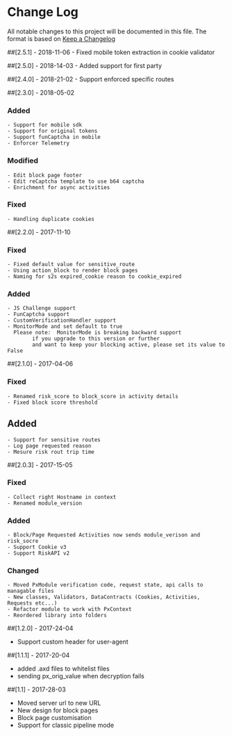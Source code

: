 # Change Log

All notable changes to this project will be documented in this file.
The format is based on [Keep a Changelog](http://keepachangelog.com/)

##[2.5.1] - 2018-11-06
	- Fixed mobile token extraction in cookie validator

##[2.5.0] - 2018-14-03
	- Added support for first party

##[2.4.0] - 2018-21-02
	- Support enforced specific routes

##[2.3.0] - 2018-05-02
### Added
	- Support for mobile sdk
	- Support for original tokens
	- Support funCaptcha in mobile
	- Enforcer Telemetry
### Modified
	- Edit block page footer
	- Edit reCaptcha template to use b64 captcha
	- Enrichment for async activities
### Fixed
	- Handling duplicate cookies

##[2.2.0] - 2017-11-10
### Fixed
	- Fixed default value for sensitive_route
	- Using action_block to render block pages
	- Naming for s2s expired_cookie reason to cookie_expired
### Added
	- JS Challenge support
	- FunCaptcha support
	- CustomVerificationHandler support
	- MonitorMode and set default to true
	  Please note: 	MonitorMode is breaking backward support
			if you upgrade to this version or further
			and want to keep your blocking active, please set its value to False

##[2.1.0] - 2017-04-06
### Fixed
	- Renamed risk_score to block_score in activity details
	- Fixed block score threshold
## Added
	- Support for sensitive routes
	- Log page requested reason
	- Mesure risk rout trip time


##[2.0.3] - 2017-15-05
### Fixed
	- Collect right Hostname in context
	- Renamed module_version
### Added
	- Block/Page Requested Activities now sends module_verison and risk_socre
	- Support Cookie v3
	- Support RiskAPI v2
### Changed
	- Moved PxModule verification code, request state, api calls to managable files
	- New classes, Validators, DataContracts (Cookies, Activities, Requests etc...)
	- Refactor module to work with PxContext
	- Reordered library into folders


##[1.2.0] - 2017-24-04
- Support custom header for user-agent

##[1.1.1] - 2017-20-04
- added .axd files to whitelist files
- sending px_orig_value when decryption fails

##[1.1] - 2017-28-03
- Moved server url to new URL
- New design for block pages
- Block page customisation
- Support for classic pipeline mode
